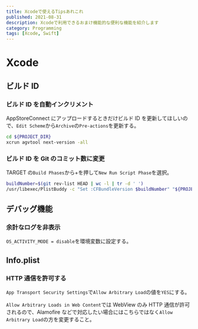 ```yaml
---
title: Xcodeで使えるTipsあれこれ
published: 2021-08-31
description: Xcodeで利用できるおまけ機能的な便利な機能を紹介します
category: Programming
tags: [Xcode, Swift]
---
```


# Xcode

## ビルド ID

### ビルド ID を自動インクリメント

AppStoreConnect にアップロードするときだけビルド ID を更新してほしいので、`Edit Scheme`から`Archive`の`Pre-actions`を更新する。

```sh
cd ${PROJECT_DIR}
xcrun agvtool next-version -all
```

### ビルド ID を Git のコミット数に変更

TARGET の`Build Phases`から+を押して`New Run Script Phase`を選択。

```sh
buildNumber=$(git rev-list HEAD | wc -l | tr -d ' ')
/usr/libexec/PlistBuddy -c "Set :CFBundleVersion $buildNumber" "${PROJECT_DIR}/${INFOPLIST_FILE}"
```

## デバッグ機能

### 余計なログを非表示

`OS_ACTIVITY_MODE = disable`を環境変数に設定する。

## Info.plist

### HTTP 通信を許可する

`App Transport Security Settings`で`Allow Arbitrary Load`の値を`YES`にする。

`Allow Arbitrary Loads in Web Content`では WebView のみ HTTP 通信が許可されるので、Alamofire などで対応したい場合にはこちらではなく`Allow Arbitrary Load`の方を変更すること。
